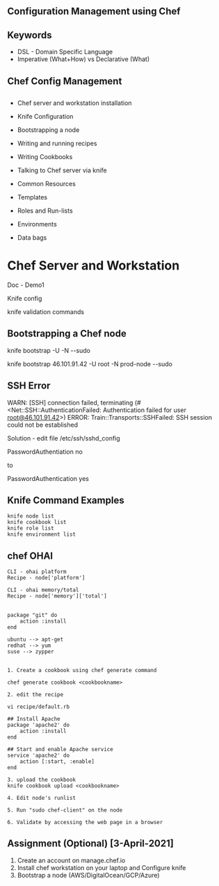 ## #################################
## Configuration Management using Chef
## #################################

## Keywords
- DSL - Domain Specific Language
- Imperative (What+How) vs Declarative (What)



## ##########################
## Chef Config Management
## ##########################

- Chef server and workstation installation
- Knife Configuration
- Bootstrapping a node
- Writing and running recipes
- Writing Cookbooks
- Talking to Chef server via knife
- Common Resources


- Templates
- Roles and Run-lists
- Environments
- Data bags




# Chef Server and Workstation
Doc - Demo1

Knife config

knife validation commands

## ##################################
## Bootstrapping a Chef node

knife bootstrap <fqdn> -U <username> -N <chefnode> --sudo

knife bootstrap 46.101.91.42 -U root -N prod-node --sudo


## ##################################
## SSH Error
WARN: [SSH] connection failed, terminating (#<Net::SSH::AuthenticationFailed: Authentication failed for user root@46.101.91.42>)
ERROR: Train::Transports::SSHFailed: SSH session could not be established

Solution - edit file /etc/ssh/sshd_config

PasswordAuthentiation no

to

PasswordAuthentication yes


## ##################################
## Knife Command Examples

    knife node list
    knife cookbook list
    knife role list
    knife environment list


## chef OHAI

    CLI - ohai platform
    Recipe - node['platform']

    CLI - ohai memory/total
    Recipe - node['memory']['total']

## ##################################

    package "git" do
        action :install
    end

    ubuntu --> apt-get
    redhat --> yum
    suse --> zypper

## ##################################

    1. Create a cookbook using chef generate command

    chef generate cookbook <cookbookname>

    2. edit the recipe

    vi recipe/default.rb

    ## Install Apache
    package 'apache2' do
        action :install
    end

    ## Start and enable Apache service
    service 'apache2' do
        action [:start, :enable]
    end

    3. upload the cookbook
    knife cookbook upload <cookbookname>

    4. Edit node's runlist

    5. Run "sudo chef-client" on the node

    6. Validate by accessing the web page in a browser



## Assignment (Optional) [3-April-2021]

1. Create an account on manage.chef.io
2. Install chef workstation on your laptop and Configure knife
3. Bootstrap a node (AWS/DigitalOcean/GCP/Azure)

















